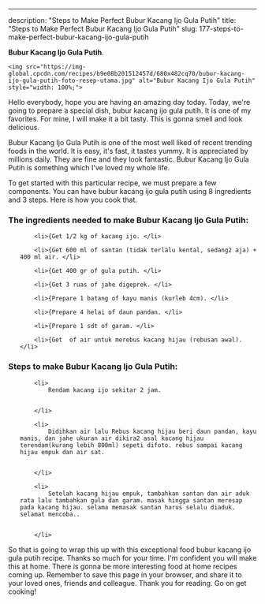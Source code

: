 ---
description: "Steps to Make Perfect Bubur Kacang Ijo Gula Putih"
title: "Steps to Make Perfect Bubur Kacang Ijo Gula Putih"
slug: 177-steps-to-make-perfect-bubur-kacang-ijo-gula-putih

<p>
	<strong>Bubur Kacang Ijo Gula Putih</strong>. 
	
</p>
<p>
	
	<img src="https://img-global.cpcdn.com/recipes/b9e08b201512457d/680x482cq70/bubur-kacang-ijo-gula-putih-foto-resep-utama.jpg" alt="Bubur Kacang Ijo Gula Putih" style="width: 100%;">
	
	
</p>
<p>
	Hello everybody, hope you are having an amazing day today. Today, we're going to prepare a special dish, bubur kacang ijo gula putih. It is one of my favorites. For mine, I will make it a bit tasty. This is gonna smell and look delicious.
</p>
	
<p>
	Bubur Kacang Ijo Gula Putih is one of the most well liked of recent trending foods in the world. It is easy, it's fast, it tastes yummy. It is appreciated by millions daily. They are fine and they look fantastic. Bubur Kacang Ijo Gula Putih is something which I've loved my whole life.
</p>
<p>
	
</p>

<p>
To get started with this particular recipe, we must prepare a few components. You can have bubur kacang ijo gula putih using 8 ingredients and 3 steps. Here is how you cook that.
</p>

<h3>The ingredients needed to make Bubur Kacang Ijo Gula Putih:</h3>

<ol>
	
		<li>{Get 1/2 kg of kacang ijo. </li>
	
		<li>{Get 600 ml of santan (tidak terlalu kental, sedang2 aja) + 400 ml air. </li>
	
		<li>{Get 400 gr of gula putih. </li>
	
		<li>{Get 3 ruas of jahe digeprek. </li>
	
		<li>{Prepare 1 batang of kayu manis (kurleb 4cm). </li>
	
		<li>{Prepare 4 helai of daun pandan. </li>
	
		<li>{Prepare 1 sdt of garam. </li>
	
		<li>{Get  of air untuk merebus kacang hijau (rebusan awal). </li>
	
</ol>
<p>
	
</p>

<h3>Steps to make Bubur Kacang Ijo Gula Putih:</h3>

<ol>
	
		<li>
			Rendam kacang ijo sekitar 2 jam.
			
			
		</li>
	
		<li>
			Didihkan air lalu Rebus kacang hijau beri daun pandan, kayu manis, dan jahe ukuran air dikira2 asal kacang hijau terendam(kurang lebih 800ml) sepeti difoto. rebus sampai kacang hijau empuk dan air sat.
			
			
		</li>
	
		<li>
			Setelah kacang hijau empuk, tambahkan santan dan air aduk rata lalu tambahkan gula dan garam. masak hingga santan meresap pada kacang hijau. selama memasak santan harus selalu diaduk. selamat mencoba..
			
			
		</li>
	
</ol>

<p>
	
</p>

<p>
	So that is going to wrap this up with this exceptional food bubur kacang ijo gula putih recipe. Thanks so much for your time. I'm confident you will make this at home. There is gonna be more interesting food at home recipes coming up. Remember to save this page in your browser, and share it to your loved ones, friends and colleague. Thank you for reading. Go on get cooking!
</p>
